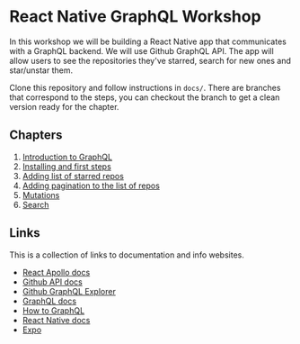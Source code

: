 # React Native GraphQL Workshop

In this workshop we will be building a React Native app that communicates with a GraphQL backend. We will use Github GraphQL API. The app will allow users to see the repositories they've starred, search for new ones and star/unstar them.

Clone this repository and follow instructions in `docs/`. There are branches that correspond to the steps, you can checkout the branch to get a clean version ready for the chapter.

## Chapters

1. [Introduction to GraphQL](docs/01-Introduction_to_GraphQL.md )
2. [Installing and first steps](docs/02-Installing_and_first_steps.md)
3. [Adding list of starred repos](docs/03-Adding-list-view.md)
4. [Adding pagination to the list of repos](docs/04-Adding-pagination.md)
5. [Mutations](docs/05-Mutations.md)
6. [Search](docs/06-Adding-search.md)

## Links

This is a collection of links to documentation and info websites.

* [React Apollo docs](http://dev.apollodata.com/react/)
* [Github API docs](https://developer.github.com/v4/)
* [Github GraphQL Explorer](https://developer.github.com/v4/explorer/)
* [GraphQL docs](http://graphql.org/learn/)
* [How to GraphQL](https://www.howtographql.com/)
* [React Native docs](https://facebook.github.io/react-native/docs/getting-started.html)
* [Expo](https://expo.io/)
